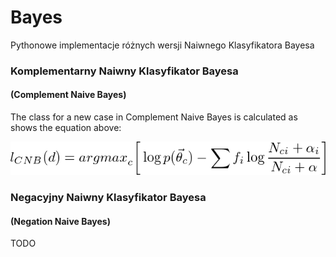 # Bayes

Pythonowe implementacje różnych wersji Naiwnego Klasyfikatora Bayesa


### Komplementarny Naiwny Klasyfikator Bayesa
#### (Complement Naive Bayes)


The class for a new case in Complement Naive Bayes is calculated as shows the equation above:

![Image of Yaktocat](./img/eq1.png)


### Negacyjny Naiwny Klasyfikator Bayesa
#### (Negation Naive Bayes)

TODO

